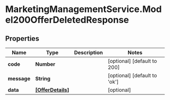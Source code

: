 # MarketingManagementService.Model200OfferDeletedResponse

## Properties
Name | Type | Description | Notes
------------ | ------------- | ------------- | -------------
**code** | **Number** |  | [optional] [default to 200]
**message** | **String** |  | [optional] [default to &#x27;ok&#x27;]
**data** | [**[OfferDetails]**](OfferDetails.md) |  | [optional] 
